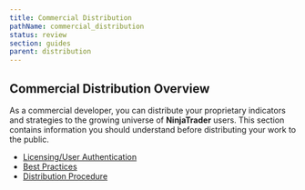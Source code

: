```yaml
---
title: Commercial Distribution
pathName: commercial_distribution
status: review
section: guides
parent: distribution
---
```


## Commercial Distribution Overview

As a commercial developer, you can distribute your proprietary indicators and strategies to the growing universe of **NinjaTrader** users. This section contains information you should understand before distributing your work to the public.

* [Licensing/User Authentication](licensing_user_authentication)
* [Best Practices](best_practices)
* [Distribution Procedure](distribution_procedure)

